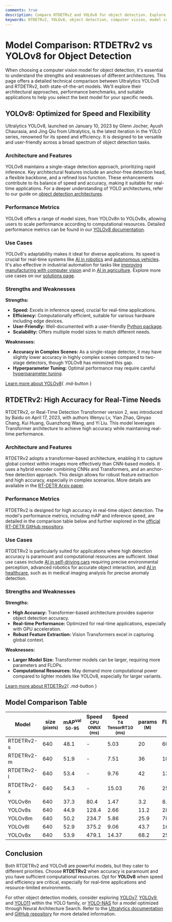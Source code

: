 ```yaml
---
comments: true
description: Compare RTDETRv2 and YOLOv8 for object detection. Explore architecture, performance, and use cases to select the best model for your needs.
keywords: RTDETRv2, YOLOv8, object detection, computer vision, model comparison, deep learning, transformer architecture, real-time AI, Ultralytics
---
```


# Model Comparison: RTDETRv2 vs YOLOv8 for Object Detection

When choosing a computer vision model for object detection, it's essential to understand the strengths and weaknesses of different architectures. This page offers a detailed technical comparison between Ultralytics YOLOv8 and RTDETRv2, both state-of-the-art models. We'll explore their architectural approaches, performance benchmarks, and suitable applications to help you select the best model for your specific needs.

<script async src="https://cdn.jsdelivr.net/npm/chart.js"></script>
<script defer src="../../javascript/benchmark.js"></script>

<canvas id="modelComparisonChart" width="1024" height="400" active-models='["RTDETRv2", "YOLOv8"]'></canvas>

## YOLOv8: Optimized for Speed and Flexibility

Ultralytics YOLOv8, launched on January 10, 2023 by Glenn Jocher, Ayush Chaurasia, and Jing Qiu from Ultralytics, is the latest iteration in the YOLO series, renowned for its speed and efficiency. It is designed to be versatile and user-friendly across a broad spectrum of object detection tasks.

### Architecture and Features

YOLOv8 maintains a single-stage detection approach, prioritizing rapid inference. Key architectural features include an anchor-free detection head, a flexible backbone, and a refined loss function. These enhancements contribute to its balance of speed and accuracy, making it suitable for real-time applications. For a deeper understanding of YOLO architectures, refer to our guide on [object detection architectures](https://www.ultralytics.com/glossary/object-detection-architectures).

### Performance Metrics

YOLOv8 offers a range of model sizes, from YOLOv8n to YOLOv8x, allowing users to scale performance according to computational resources. Detailed performance metrics can be found in our [YOLOv8 documentation](https://docs.ultralytics.com/models/yolov8/).

### Use Cases

YOLOv8's adaptability makes it ideal for diverse applications. Its speed is crucial for real-time systems like [AI in robotics](https://www.ultralytics.com/glossary/robotics) and [autonomous vehicles](https://www.ultralytics.com/solutions/ai-in-self-driving). It's also effective in industrial automation for tasks like [improving manufacturing with computer vision](https://www.ultralytics.com/blog/improving-manufacturing-with-computer-vision) and in [AI in agriculture](https://www.ultralytics.com/solutions/ai-in-agriculture). Explore more use cases on our [solutions page](https://www.ultralytics.com/solutions).

### Strengths and Weaknesses

**Strengths:**

- **Speed:** Excels in inference speed, crucial for real-time applications.
- **Efficiency:** Computationally efficient, suitable for various hardware including edge devices.
- **User-Friendly:** Well-documented with a user-friendly [Python package](https://docs.ultralytics.com/usage/python/).
- **Scalability:** Offers multiple model sizes to match different needs.

**Weaknesses:**

- **Accuracy in Complex Scenes:** As a single-stage detector, it may have slightly lower accuracy in highly complex scenes compared to two-stage detectors, though YOLOv8 has minimized this gap.
- **Hyperparameter Tuning:** Optimal performance may require careful [hyperparameter tuning](https://docs.ultralytics.com/guides/hyperparameter-tuning/).

[Learn more about YOLOv8](https://docs.ultralytics.com/models/yolov8/){ .md-button }

## RTDETRv2: High Accuracy for Real-Time Needs

RTDETRv2, or Real-Time Detection Transformer version 2, was introduced by Baidu on April 17, 2023, with authors Wenyu Lv, Yian Zhao, Qinyao Chang, Kui Huang, Guanzhong Wang, and Yi Liu. This model leverages Transformer architecture to achieve high accuracy while maintaining real-time performance.

### Architecture and Features

RTDETRv2 adopts a transformer-based architecture, enabling it to capture global context within images more effectively than CNN-based models. It uses a hybrid encoder combining CNNs and Transformers, and an anchor-free detection approach. This design allows for robust feature extraction and high accuracy, especially in complex scenarios. More details are available in the [RT-DETR Arxiv paper](https://arxiv.org/abs/2304.08069).

### Performance Metrics

RTDETRv2 is designed for high accuracy in real-time object detection. The model's performance metrics, including mAP and inference speed, are detailed in the comparison table below and further explored in the [official RT-DETR GitHub repository](https://github.com/lyuwenyu/RT-DETR/tree/main/rtdetrv2_pytorch).

### Use Cases

RTDETRv2 is particularly suited for applications where high detection accuracy is paramount and computational resources are sufficient. Ideal use cases include [AI in self-driving cars](https://www.ultralytics.com/solutions/ai-in-self-driving) requiring precise environmental perception, advanced robotics for accurate object interaction, and [AI in healthcare](https://www.ultralytics.com/solutions/ai-in-healthcare), such as in medical imaging analysis for precise anomaly detection.

### Strengths and Weaknesses

**Strengths:**

- **High Accuracy:** Transformer-based architecture provides superior object detection accuracy.
- **Real-time Performance:** Optimized for real-time applications, especially with GPU acceleration.
- **Robust Feature Extraction:** Vision Transformers excel in capturing global context.

**Weaknesses:**

- **Larger Model Size:** Transformer models can be larger, requiring more parameters and FLOPs.
- **Computational Resources:** May demand more computational power compared to lighter models like YOLOv8, especially for larger variants.

[Learn more about RTDETRv2](https://docs.ultralytics.com/models/rtdetr/){ .md-button }

## Model Comparison Table

| Model      | size<br><sup>(pixels) | mAP<sup>val<br>50-95 | Speed<br><sup>CPU ONNX<br>(ms) | Speed<br><sup>T4 TensorRT10<br>(ms) | params<br><sup>(M) | FLOPs<br><sup>(B) |
|------------|-----------------------|----------------------|--------------------------------|-------------------------------------|--------------------|-------------------|
| RTDETRv2-s | 640                   | 48.1                 | -                              | 5.03                                | 20                 | 60                |
| RTDETRv2-m | 640                   | 51.9                 | -                              | 7.51                                | 36                 | 100               |
| RTDETRv2-l | 640                   | 53.4                 | -                              | 9.76                                | 42                 | 136               |
| RTDETRv2-x | 640                   | 54.3                 | -                              | 15.03                               | 76                 | 259               |
|            |                       |                      |                                |                                     |                    |                   |
| YOLOv8n    | 640                   | 37.3                 | 80.4                           | 1.47                                | 3.2                | 8.7               |
| YOLOv8s    | 640                   | 44.9                 | 128.4                          | 2.66                                | 11.2               | 28.6              |
| YOLOv8m    | 640                   | 50.2                 | 234.7                          | 5.86                                | 25.9               | 78.9              |
| YOLOv8l    | 640                   | 52.9                 | 375.2                          | 9.06                                | 43.7               | 165.2             |
| YOLOv8x    | 640                   | 53.9                 | 479.1                          | 14.37                               | 68.2               | 257.8             |

## Conclusion

Both RTDETRv2 and YOLOv8 are powerful models, but they cater to different priorities. Choose **RTDETRv2** when accuracy is paramount and you have sufficient computational resources. Opt for **YOLOv8** when speed and efficiency are critical, especially for real-time applications and resource-limited environments.

For other object detection models, consider exploring [YOLOv7](https://docs.ultralytics.com/models/yolov7/), [YOLOv9](https://docs.ultralytics.com/models/yolov9/), and [YOLO11](https://docs.ultralytics.com/models/yolo11/) within the YOLO family, or [YOLO-NAS](https://docs.ultralytics.com/models/yolo-nas/) for a model optimized through Neural Architecture Search. Refer to the [Ultralytics documentation](https://docs.ultralytics.com/models/) and [GitHub repository](https://github.com/ultralytics/ultralytics) for more detailed information.
